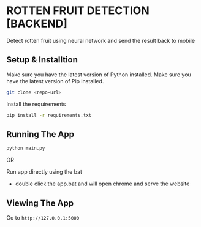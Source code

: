 # ROTTEN FRUIT DETECTION [BACKEND]

Detect rotten fruit using neural network and send the result back to mobile

## Setup & Installtion

Make sure you have the latest version of Python installed.
Make sure you have the latest version of Pip installed.

```bash
git clone <repo-url>
```

Install the requirements
```bash
pip install -r requirements.txt
```

## Running The App

```bash
python main.py
```

OR

Run app directly using the bat
- double click the app.bat and will open chrome and serve the website


## Viewing The App

Go to `http://127.0.0.1:5000`
